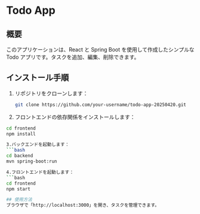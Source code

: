 # Todo App

## 概要
このアプリケーションは、React と Spring Boot を使用して作成したシンプルな Todo アプリです。タスクを追加、編集、削除できます。

## インストール手順

1. リポジトリをクローンします：
   ```bash
   git clone https://github.com/your-username/todo-app-20250420.git

2. フロントエンドの依存関係をインストールします：
  ```bash
  cd frontend
  npm install

3.バックエンドを起動します：
  ```bash
  cd backend
  mvn spring-boot:run

4.フロントエンドを起動します：
  ```bash
  cd frontend
  npm start

## 使用方法
ブラウザで「http://localhost:3000」を開き、タスクを管理できます。
